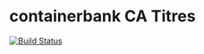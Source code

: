 # containerbank CA Titres

[![Build Status](https://travis-ci.org/catitres/containerbank.svg?branch=master)](https://travis-ci.org/catitres/containerbank)
